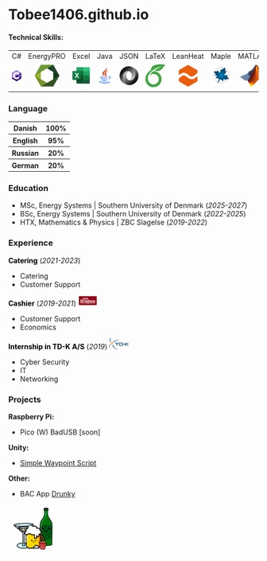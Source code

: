 <head>
  <link rel="icon" type="image/png" href="favicon.png?">
  <link href="/assets/css/style.css" type="text/css" rel="stylesheet">
</head>

# Tobee1406.github.io

#### Technical Skills: <!-- C#, EnergyPRO, Excel, Java, JSON, LeanHeat, MATLAB, Python, SQL, Unity -->
<div class="table_wrapper">
  <table style="table-layout: fixed ; width: 100%;">
    <tr>
      <td>C#</td>
      <td>EnergyPRO</td>
      <td>Excel</td>
      <td>Java</td>
      <td>JSON</td>
      <td>LaTeX</td>
      <td>LeanHeat</td>
      <td>Maple</td>
      <td>MATLAB</td>
      <td>PowerPoint</td>
      <td>Python</td>
      <td>SQL</td>
      <td>Word</td>
      <td>Unity</td>
    </tr>
    <tr>
      <td align="center"><img src="/assets/img/CsharpLogo.png" width=50 ></td>
      <td align="center"><img src="/assets/img/EnergyproLogo.svg" width=50></td>
      <td align="center"><img src="/assets/img/ExcelLogo.png" width=50></td>
      <td align="center"><img src="/assets/img/JavaLogo.png" width=50></td>
      <td align="center"><img src="/assets/img/JsonLogo.png" width=50></td>
      <td align="center"><img src="/assets/img/LatexLogo.png" width=50></td>
      <td align="center"><img src="/assets/img/LeanheatLogo.png" width=50></td>
      <td align="center"><img src="/assets/img/MapleLogo.png" width=50></td>
      <td align="center"><img src="/assets/img/MatlabLogo.png" width=50></td>
      <td align="center"><img src="/assets/img/PowerpointLogo.png" width=50></td>
      <td align="center"><img src="/assets/img/PythonLogo.png" width=50></td>
      <td align="center"><img src="/assets/img/SQLLogo.png" width=50></td>
      <td align="center"><img src="/assets/img/WordLogo.png" width=50></td>
      <td align="center"><img src="/assets/img/UnityLogo.svg" width=50></td>
    </tr>
   </table>
</div>

### Language
<div>
  <table>
    <tr>
      <th>Danish</th>
      <th>100%</th>
    </tr>
    <tr>
      <th>English</th>
      <th>95%</th>
    </tr>
    <tr>
      <th>Russian</th>
      <th>20%</th>
    </tr>
    <tr>
      <th>German</th>
      <th>20%</th>
    </tr>
  </table>
</div>

### Education
- MSc, Energy Systems | Southern University of Denmark (_2025-2027_)
- BSc, Energy Systems | Southern University of Denmark (_2022-2025_)
- HTX, Mathematics & Physics | ZBC Slagelse (_2019-2022_)

### Experience
<div>
<b style="color:black;">Catering</b> (<I>2021-2023</i>)
</div>
  
- Catering
- Customer Support

<div>
<b style="color:black;">Cashier</b> (<I>2019-2021</i>)
  <img src="/assets/img/DaglibrugsenLogo.png" width=40>
</div>

- Customer Support
- Economics

<div>
  <b style="color:black;">Internship in TD-K A/S</b> (<I>2019</i>)
  <img src="/assets/img/TD-KLogo.png" width=40>
</div>

- Cyber Security
- IT
- Networking

### Projects
**Raspberry Pi:**

- Pico (W) BadUSB [soon]

**Unity:**

- [Simple Waypoint Script](https://github.com/Tobee1406/Simple-Waypoint-Script.git)

**Other:**

- BAC App [Drunky]()
<img src="/assets/img/DrunkyAppLogo.png" width=100>
